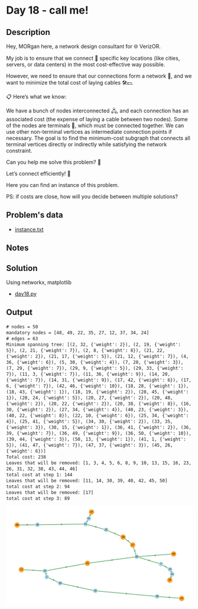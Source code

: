 # Day 18 - call me! 


## Description
Hey, MORgan here, a network design consultant for 🌐 VerizOR.

My job is to ensure that we connect 📡 specific key locations (like cities, servers, or data centers) in the most cost-effective way possible.

However, we need to ensure that our connections form a network 🔗, and we want to minimize the total cost of laying cables 🛠️💵.

📋 Here’s what we know:

We have a bunch of nodes interconnected 🖧, and each connection has an associated cost (the expense of laying a cable between two nodes).
Some of the nodes are terminals 🔑, which must be connected together.
We can use other non-terminal vertices as intermediate connection points if necessary.
The goal is to find the minimum-cost subgraph that connects all terminal vertices directly or indirectly while satisfying the network constraint.

Can you help me solve this problem? 🧩

Let’s connect efficiently! 🌟

Here you can find an instance of this problem.

PS: if costs are close, how will you decide between multiple solutions?

## Problem's data

* [instance.txt](./instance.txt)

## Notes

## Solution
Using networkx, matplotlib

* [day18.py](./day18.py)

## Output
```
# nodes = 50
mandatory nodes = [48, 49, 22, 35, 27, 12, 37, 34, 24]
# edges = 63
Minimum spanning tree: [(2, 32, {'weight': 2}), (2, 19, {'weight': 5}), (2, 21, {'weight': 7}), (2, 8, {'weight': 8}), (21, 22, {'weight': 2}), (21, 17, {'weight': 5}), (21, 12, {'weight': 7}), (4, 36, {'weight': 6}), (5, 30, {'weight': 4}), (7, 20, {'weight': 3}), (7, 29, {'weight': 7}), (29, 9, {'weight': 5}), (29, 33, {'weight': 7}), (11, 3, {'weight': 7}), (11, 36, {'weight': 9}), (14, 20, {'weight': 7}), (14, 31, {'weight': 9}), (17, 42, {'weight': 6}), (17, 6, {'weight': 7}), (42, 46, {'weight': 10}), (18, 28, {'weight': 1}), (18, 43, {'weight': 1}), (18, 19, {'weight': 2}), (28, 45, {'weight': 1}), (28, 24, {'weight': 5}), (20, 27, {'weight': 2}), (20, 48, {'weight': 2}), (20, 22, {'weight': 2}), (20, 38, {'weight': 8}), (16, 30, {'weight': 2}), (27, 34, {'weight': 4}), (40, 23, {'weight': 3}), (40, 22, {'weight': 8}), (22, 10, {'weight': 6}), (25, 34, {'weight': 4}), (25, 41, {'weight': 5}), (34, 30, {'weight': 2}), (33, 35, {'weight': 3}), (30, 15, {'weight': 1}), (36, 41, {'weight': 2}), (36, 39, {'weight': 7}), (36, 49, {'weight': 9}), (36, 50, {'weight': 10}), (39, 44, {'weight': 3}), (50, 13, {'weight': 1}), (41, 1, {'weight': 5}), (41, 47, {'weight': 7}), (47, 37, {'weight': 3}), (45, 26, {'weight': 6})]
Total cost: 238
Leaves that will be removed: [1, 3, 4, 5, 6, 8, 9, 10, 13, 15, 16, 23, 26, 31, 32, 38, 43, 44, 46]
total cost at step 1: 144
Leaves that will be removed: [11, 14, 30, 39, 40, 42, 45, 50]
total cost at step 2: 94
Leaves that will be removed: [17]
total cost at step 3: 89
```

![](./MST.png)